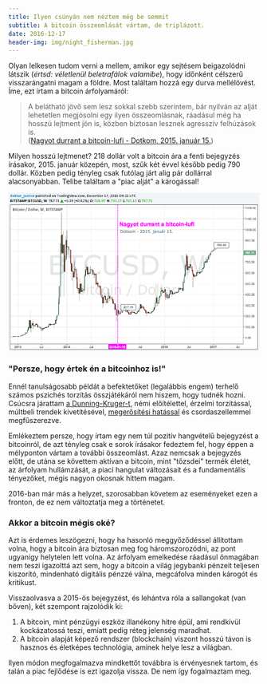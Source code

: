 ```yaml
---
title: Ilyen csúnyán nem néztem még be semmit
subtitle: A bitcoin összeomlását vártam, de triplázott.
date: 2016-12-17
header-img: img/night_fisherman.jpg
---
```


Olyan lelkesen tudom verni a mellem, amikor egy sejtésem beigazolódni látszik (_értsd: véletlenül beletrafálok valamibe_), hogy időnként célszerű visszarángatni magam a földre. Most találtam hozzá egy durva mellélövést. Íme, ezt írtam a bitcoin árfolyamáról:

>A belátható jövő sem lesz sokkal szebb szerintem, bár nyilván az alját lehetetlen megjósolni egy ilyen összeomlásnak, ráadásul még ha hosszú lejtment jön is, közben biztosan lesznek agresszív felhúzások is. <br>
([Nagyot durrant a bitcoin-lufi - Dotkom, 2015. január 15.](http://dotkom.blog.hu/2015/01/15/nagyot_durrant_a_bitcoin-lufi))

Milyen hosszú lejtmenet? 218 dollár volt a bitcoin ára a fenti bejegyzés írásakor, 2015. január közepén, most, szűk két évvel később pedig 790 dollár. Közben pedig tényleg csak futólag járt alig pár dollárral alacsonyabban. Telibe találtam a "piac alját" a károgással!

![](/img/posts/btcusd20161217.png)

### "Persze, hogy értek én a bitcoinhoz is!"

Ennél tanulságosabb példát a befektetőket (legalábbis engem) terhelő számos pszichés torzítás összjátékáról nem hiszem, hogy tudnék hozni. Csúcsra járattam [a Dunning-Kruger-t](https://en.wikipedia.org/wiki/Dunning%E2%80%93Kruger_effect), némi előítélettel, érzelmi torzítással, múltbeli trendek kivetítésével, [megerősítési hatással](https://en.wikipedia.org/wiki/Confirmation_bias) és csordaszellemmel megfűszerezve.

Emlékeztem persze, hogy írtam egy nem túl pozitív hangvételű bejegyzést a bitcoinról, de azt tényleg csak e sorok írásakor fedeztem fel, hogy éppen a mélyponton vártam a további összeomlást. Azaz nemcsak a bejegyzés előtt, de utána se követtem aktívan a bitcoin, mint "tőzsdei" termék életét, az árfolyam hullámzását, a piaci hangulat változásait és a fundamentális tényezőket, mégis nagyon okosnak hittem magam. 

2016-ban már más a helyzet, szorosabban követem az eseményeket ezen a fronton, de ez nem változtatja meg a történetet.

### Akkor a bitcoin mégis oké?

Azt is érdemes leszögezni, hogy ha hasonló meggyőződéssel állítottam volna, hogy a bitcoin ára biztosan meg fog háromszorozódni, az pont ugyanígy helytelen lett volna. Az árfolyam emelkedése ráadásul önmagában nem teszi igazolttá azt sem, hogy a bitcoin a világ jegybanki pénzeit teljesen kiszorító, mindenható digitális pénzzé válna, megcáfolva minden károgót és kritikust.

Visszaolvasva a 2015-ös bejegyzést, és lehántva róla a sallangokat (van bőven), két szempont rajzolódik ki:

1. A bitcoin, mint pénzügyi eszköz illanékony hitre épül, ami rendkívül kockázatossá teszi, emiatt pedig réteg jelenség maradhat.
2. A bitcoin alapját képező rendszer (blockchain) viszont hosszú távon is hasznos és életképes technológia, aminek helye lesz a világban.

Ilyen módon megfogalmazva mindkettőt továbbra is érvényesnek tartom, és talán a piac fejlődése is ezt igazolja vissza. De nem így fogalmaztam meg.


